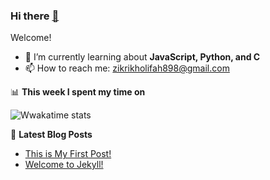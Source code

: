 ### Hi there <a href="http://zikrikn.github.io">👋</a>

Welcome!

- 🌱 I’m currently learning about **JavaScript, Python, and C**
- 📫 How to reach me: zikrikholifah898@gmail.com

📊 **This week I spent my time on**

![Wwakatime stats](https://github-readme-stats-taupe-two.vercel.app/api/wakatime?username=zikrikn&hide_title=true&hide_border=true&langs_count=5)

📕 **Latest Blog Posts**
<!-- BLOG-POST-LIST:START -->
- [This is My First Post!](http://zikrikn.github.io/random/2021/04/11/this-is-my-first-post.html)
- [Welcome to Jekyll!](http://zikrikn.github.io/jekyll/update/2021/04/10/welcome-to-jekyll.html)
<!-- BLOG-POST-LIST:END -->
